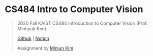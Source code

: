 # CS484 Intro to Computer Vision

> 2020 Fall KAIST CS484 Introduction to Computer Vision (Prof. Minhyuk Kim)
> 
> [Github][Github] | [Notion][Notion]
>
> Assignment by [Minjun Kim][HoneyTt21]

[Github]: https://github.com/HoneyTt21/CS484
[Notion]: https://honeytt21.notion.site/Computer-Vision-Final-e6b9dd93d72742149e71446b1f630e12
[HoneyTt21]: https://github.com/HoneyTt21
